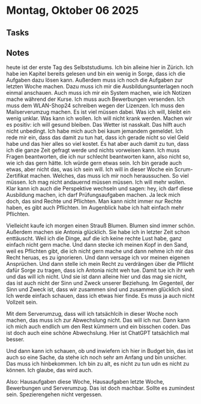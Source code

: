 # Montag, Oktober 06 2025

## Tasks

## Notes

heute ist der erste Tag des Selbststudiums. Ich bin alleine hier in Zürich. Ich habe ien Kapitel bereits gelesen und bin ein wenig in Sorge, dass ich die Aufgaben dazu lösen kann. Außerdem muss ich noch die Aufgaben zur letzten Woche machen. Dazu muss ich mir die Ausbildungsunterlagen noch einmal anschauen. Auch muss ich mir ein System machen, wie ich Notizen mache während der Kurse. Ich muss auch Bewerbungen versenden. Ich muss dem WLAN-Shop24 schreiben wegen der Lizenzen. Ich muss den Mailserverumzug machen. Es ist viel müssen dabei. Was ich will, bleibt ein wenig unklar. Was kann ich wollen. Ich will nicht krank werden. Machen wir es positiv: ich will gesund bleiben. Das Wetter ist nasskalt. Das hilft auch nicht unbedingt. Ich habe mich auch bei kaum jemandem gemeldet. Ich rede mir ein, dass das damit zu tun hat, dass ich gerade nicht so viel Geld habe und das hier alles so viel kostet. Es hat aber auch damit zu tun, dass ich die ganze Zeit gefragt werde und nichts vorweisen kann. Ich muss Fragen beantworten, die ich nur schlecht beantworten kann, also nicht so, wie ich das gern hätte. Ich würde gern etwas sein. Ich bin gerade auch etwas, aber nicht das, was ich sein will. Ich will in dieser Woche ein Scrum-Zertifikat machen. Welches, das muss ich mir noch heraussuchen. So viel müssen. Ich mag nicht andauernd müssen müssen. Ich will mehr wollen. Klar kann ich auch die Perspektive wechseln und sagen: hey, ich darf diese Ausbildung machen, ich darf Prüfungsaufgaben machen. Ja leck mich doch, das sind Rechte und Pflichten. Man kann nicht immer nur Rechte haben, es gibt auch Pflichten. Im Augenblick habe ich halt einfach mehr Pflichten.

Vielleicht kaufe ich morgen einen Strauß Blumen. Blumen sind immer schön. Außerdem machen sie Antonia glücklich. Sie habe ich in letzter Zeit schon enttäuscht. Weil ich die Dinge, auf die ich keine rechte Lust habe, ganz einfach nicht gern mache. Und dann stecke ich meinen Kopf in den Sand, weil es Pflichten gibt, die ich nicht gern mache und dann nehme ich mir das Recht heruas, es zu ignorieren. Und dann versage ich vor meinen eigenen Ansprüchen. Und dann stelle ich mein Recht zu verdrängen über die Pfllicht dafür Sorge zu tragen, dass ich Antonia nicht weh tue. Damit tue ich ihr weh und das will ich nicht. Und sie ist dann alleine hier und das mag sie nicht, das ist auch nicht der Sinn und Zweck unserer Beziehung. Im Gegenteil, der Sinn und Zweck ist, dass wir zusammen sind und zusammen glücklich sind. Ich werde einfach schauen, dass ich etwas hier finde. Es muss ja auch nicht Vollzeit sein.

Mit dem Serverumzug, dass will ich tatsächlcih in dieser Woche noch machen, das muss ich zur Abwechslung nicht. Das will ich nur. Dann kann ich mich auch endlich um den Rest kümmern und ein bisschen coden. Das ist doch auch eine schöne Abwechslung. Hier ist ChatGPT tatsächlich mal besser.

Und dann kann ich schauen, ob und inwiefern ich hier in Budget bin, das ist auch so eine Sache, da stehe ich noch sehr am Anfang und bin unsicher. Das muss ich hinbekommen. Ich bin zu alt, es nicht zu tun udn es nicht zu können. Ich glaube, das wird auch.

Also: Hausaufgaben diese Woche, Hausaufgaben letzte Woche, Bewerbungen und Serverumzug. Das ist doch machbar. Sollte es zumindest sein. Spezierengehen nicht vergessen.